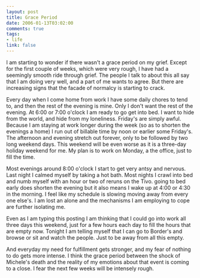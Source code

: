 ```yaml
--- 
layout: post
title: Grace Period
date: 2006-01-13T03:02:00
comments: true
tags:
- life
link: false
---
```

I am starting to wonder if there wasn't a grace period on my grief. Except for the first couple of weeks, which were very rough, I have had a seemingly smooth ride through grief. The people I talk to about this all say that I am doing very well, and a part of me wants to agree. But there are increasing signs that the facade of normalcy is starting to crack.

Every day when I come home from work I have some daily chores to tend to, and then the rest of the evening is mine. Only I don't want the rest of the evening. At 6:00 or 7:00 o'clock I am ready to go get into bed. I want to hide from the world, and hide from my loneliness. Friday's are simply awful. Because I am staying at work longer during the week (so as to shorten the evenings a home) I run out of billable time by noon or earlier some Friday's. The afternoon and evening stretch out forever, only to be followed by two long weekend days. This weekend will be even worse as it is a three-day holiday weekend for me. My plan is to work on Monday, a the office, just to fill the time.

Most evenings around 8:00 o'clock I start to get very antsy and nervous. Last night I calmed myself by taking a hot bath. Most nights I crawl into bed and numb myself with an  hour or two of reruns on the Tivo. going to bed early does shorten the evening but it also means I wake up at 4:00 or 4:30 in the morning. I feel like my schedule is slowing moving away from every one else's. I am lost an alone and the mechanisms I am employing to cope are further isolating me.

Even as I am typing this posting I am thinking that I could go into work all three days this weekend, just for a few hours each day to fill the hours that are empty now. Tonight I am telling myself that I can go to Border's and browse or sit and watch the people. Just to be away from all this empty.

And everyday my need for fulfillment gets stronger, and my fear of nothing to do gets more intense. I think the grace period between the shock of Michele's death and the reality of my emotions about that event is coming to a close. I fear the next few weeks will be intensely rough.

